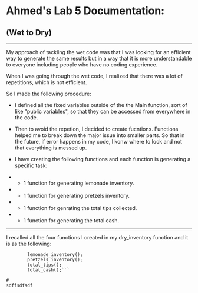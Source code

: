 # Ahmed's Lab 5 Documentation: 	
## (Wet to Dry)

---


My approach of tackling the wet code was that I was looking for an efficient way to generate the same results but in a way that it is more understandable to everyone including people who have no coding experience. 

When I was going through the wet code, I realized that there was a lot of repetitions, which is not efficient. 

So I made the following procedure:

* I defined all the fixed variables outside of the the Main function, sort of like "public variables", so that they can be accessed from everywhere in the code. 
* Then to avoid the repetion, I decided to create fucntions. Functions helped me to break down the major issue into smaller parts. So that in the future, if error happens in my code, I konw where to look and not that everything is messed up. 
* I have creating the following functions and each function is generating a specific task:
 
* * 1 function for generating lemonade inventory.
* * 1 function for generating pretzels inventory.
* *  1 function for genrating the total tips collected.
* *  1 function for generating the total cash. 

---

I recalled all the four functions I created in my dry_inventory function and it is as the following: 

```static void dry_inventory() {
        lemonade_inventory();
        pretzels_inventory();
        total_tips();
        total_cash();```

#
sdffsdfsdf